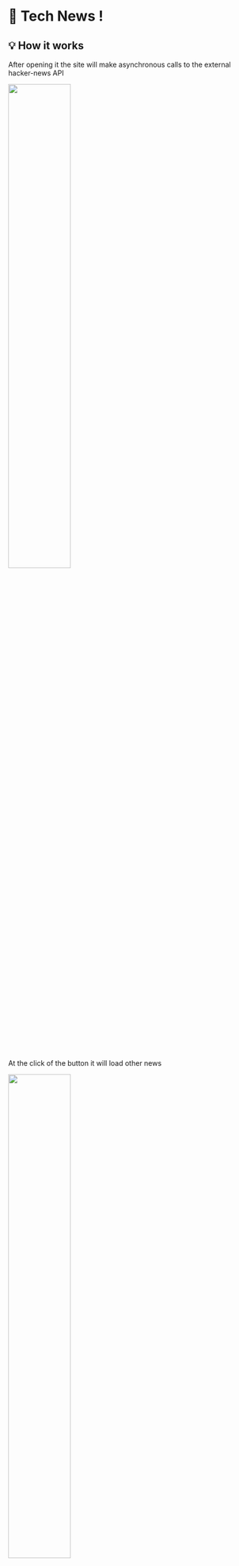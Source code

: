 # 🚀 Tech News !

## :bulb: How it works
After opening it the site will make asynchronous calls to the external hacker-news API

<img src="C:\Users\matti\Downloads\Immagine 2022-07-19 183748.png" width="50%" height="50%">


At the click of the button it will load other news

<img src="C:\Users\matti\Downloads\Immagine 2022-07-19 183836.png" width="50%" height="50%">

## :computer: Languages
* HTML5
* CSS3
* Javascript ES6

## :books: Libraries
* [Get from _Lodash](https://lodash.com/docs/4.17.15#get)
* [Axios](https://axios-http.com/)
* [Style-loader](https://axios-http.com/)
* [css-loader](https://axios-http.com/)
* [gh-pages](https://axios-http.com/)
* [sass](https://axios-http.com/)


## :package: Bundler
* [Webpack 5](https://webpack.js.org/)
* [Webpack-cli](https://webpack.js.org/)
* [Webpack-dev-server](https://webpack.js.org/)
* [html-webpack-plugin](https://webpack.js.org/)

## :globe_with_meridians: External Services
* [Hacker-news API](https://hacker-news.firebaseio.com/v0/newstories.json?print=pretty)
will give you 500 ID,<br> after that you will have to make another external call for each ID

## :floppy_disk: Installation
First of all, you need Node.js installed.
After the installation, you're ready to go.

### 1 - Clone the repository
`git clone https://github.com/Mattia23Dev/JS-Advanced-API.git`
### 2 - Install the dependencies
`npm install`
### 3 - Build it!
`npm run build`

### 4 - Open in the browser
Check out for index.html in the /dist folder.


## :zap:  Try it!
Elsewhere, you can simply try it here:
[Tech News Worldwide](https://bestcitiestolive.netlify.app/)

## :e-mail: Contact Me
Any questions? Send me an e-mail here: mattianoris23@gmail.com <br>
You can find my Linkedin profile here: https://www.linkedin.com/in/mattia-noris-87ab11232/

